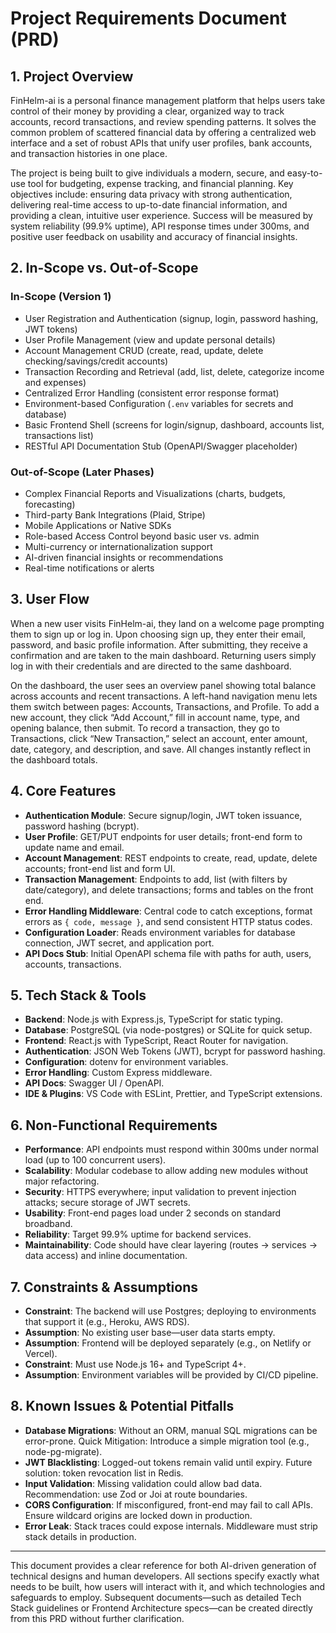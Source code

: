 # Project Requirements Document (PRD)

## 1. Project Overview
FinHelm-ai is a personal finance management platform that helps users take control of their money by providing a clear, organized way to track accounts, record transactions, and review spending patterns. It solves the common problem of scattered financial data by offering a centralized web interface and a set of robust APIs that unify user profiles, bank accounts, and transaction histories in one place.

The project is being built to give individuals a modern, secure, and easy-to-use tool for budgeting, expense tracking, and financial planning. Key objectives include: ensuring data privacy with strong authentication, delivering real-time access to up-to-date financial information, and providing a clean, intuitive user experience. Success will be measured by system reliability (99.9% uptime), API response times under 300ms, and positive user feedback on usability and accuracy of financial insights.

## 2. In-Scope vs. Out-of-Scope

### In-Scope (Version 1)
- User Registration and Authentication (signup, login, password hashing, JWT tokens)
- User Profile Management (view and update personal details)
- Account Management CRUD (create, read, update, delete checking/savings/credit accounts)
- Transaction Recording and Retrieval (add, list, delete, categorize income and expenses)
- Centralized Error Handling (consistent error response format)
- Environment-based Configuration (`.env` variables for secrets and database)
- Basic Frontend Shell (screens for login/signup, dashboard, accounts list, transactions list)
- RESTful API Documentation Stub (OpenAPI/Swagger placeholder)

### Out-of-Scope (Later Phases)
- Complex Financial Reports and Visualizations (charts, budgets, forecasting)
- Third-party Bank Integrations (Plaid, Stripe)
- Mobile Applications or Native SDKs
- Role-based Access Control beyond basic user vs. admin
- Multi-currency or internationalization support
- AI-driven financial insights or recommendations
- Real-time notifications or alerts

## 3. User Flow
When a new user visits FinHelm-ai, they land on a welcome page prompting them to sign up or log in. Upon choosing sign up, they enter their email, password, and basic profile information. After submitting, they receive a confirmation and are taken to the main dashboard. Returning users simply log in with their credentials and are directed to the same dashboard.

On the dashboard, the user sees an overview panel showing total balance across accounts and recent transactions. A left-hand navigation menu lets them switch between pages: Accounts, Transactions, and Profile. To add a new account, they click “Add Account,” fill in account name, type, and opening balance, then submit. To record a transaction, they go to Transactions, click “New Transaction,” select an account, enter amount, date, category, and description, and save. All changes instantly reflect in the dashboard totals.

## 4. Core Features
- **Authentication Module**: Secure signup/login, JWT token issuance, password hashing (bcrypt).
- **User Profile**: GET/PUT endpoints for user details; front-end form to update name and email.
- **Account Management**: REST endpoints to create, read, update, delete accounts; front-end list and form UI.
- **Transaction Management**: Endpoints to add, list (with filters by date/category), and delete transactions; forms and tables on the front end.
- **Error Handling Middleware**: Central code to catch exceptions, format errors as `{ code, message }`, and send consistent HTTP status codes.
- **Configuration Loader**: Reads environment variables for database connection, JWT secret, and application port.
- **API Docs Stub**: Initial OpenAPI schema file with paths for auth, users, accounts, transactions.

## 5. Tech Stack & Tools
- **Backend**: Node.js with Express.js, TypeScript for static typing.
- **Database**: PostgreSQL (via node-postgres) or SQLite for quick setup.
- **Frontend**: React.js with TypeScript, React Router for navigation.
- **Authentication**: JSON Web Tokens (JWT), bcrypt for password hashing.
- **Configuration**: dotenv for environment variables.
- **Error Handling**: Custom Express middleware.
- **API Docs**: Swagger UI / OpenAPI.
- **IDE & Plugins**: VS Code with ESLint, Prettier, and TypeScript extensions.

## 6. Non-Functional Requirements
- **Performance**: API endpoints must respond within 300ms under normal load (up to 100 concurrent users).
- **Scalability**: Modular codebase to allow adding new modules without major refactoring.
- **Security**: HTTPS everywhere; input validation to prevent injection attacks; secure storage of JWT secrets.
- **Usability**: Front-end pages load under 2 seconds on standard broadband.
- **Reliability**: Target 99.9% uptime for backend services.
- **Maintainability**: Code should have clear layering (routes → services → data access) and inline documentation.

## 7. Constraints & Assumptions
- **Constraint**: The backend will use Postgres; deploying to environments that support it (e.g., Heroku, AWS RDS).
- **Assumption**: No existing user base—user data starts empty.
- **Assumption**: Frontend will be deployed separately (e.g., on Netlify or Vercel).
- **Constraint**: Must use Node.js 16+ and TypeScript 4+.
- **Assumption**: Environment variables will be provided by CI/CD pipeline.

## 8. Known Issues & Potential Pitfalls
- **Database Migrations**: Without an ORM, manual SQL migrations can be error-prone. Quick Mitigation: Introduce a simple migration tool (e.g., node-pg-migrate).
- **JWT Blacklisting**: Logged-out tokens remain valid until expiry. Future solution: token revocation list in Redis.
- **Input Validation**: Missing validation could allow bad data. Recommendation: use Zod or Joi at route boundaries.
- **CORS Configuration**: If misconfigured, front-end may fail to call APIs. Ensure wildcard origins are locked down in production.
- **Error Leak**: Stack traces could expose internals. Middleware must strip stack details in production.

---

This document provides a clear reference for both AI-driven generation of technical designs and human developers. All sections specify exactly what needs to be built, how users will interact with it, and which technologies and safeguards to employ. Subsequent documents—such as detailed Tech Stack guidelines or Frontend Architecture specs—can be created directly from this PRD without further clarification.